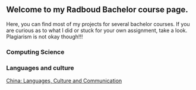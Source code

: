 ## Welcome to my Radboud Bachelor course page. 

Here, you can find most of my projects for several bachelor courses. If you are curious as to what I did or stuck for your own assignment, take a look. Plagiarism is not okay though!!!

### Computing Science

### Languages and culture
[China: Languages, Culture and Communication](https://github.com/NienkeWessel/RU-Bachelor/tree/master/LET-CIWMI632_China_lang_cult_comm)
